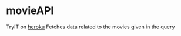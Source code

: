 # movieAPI

TryIT on [heroku](https://movies-api-te.herokuapp.com/)
Fetches data related to the movies given in the query
